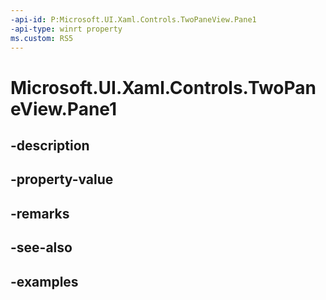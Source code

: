 ```yaml
---
-api-id: P:Microsoft.UI.Xaml.Controls.TwoPaneView.Pane1
-api-type: winrt property
ms.custom: RS5
---
```


<!-- Property syntax.
public UIElement Pane1 { get;  set; }
-->

# Microsoft.UI.Xaml.Controls.TwoPaneView.Pane1

## -description

## -property-value

## -remarks

## -see-also

## -examples

